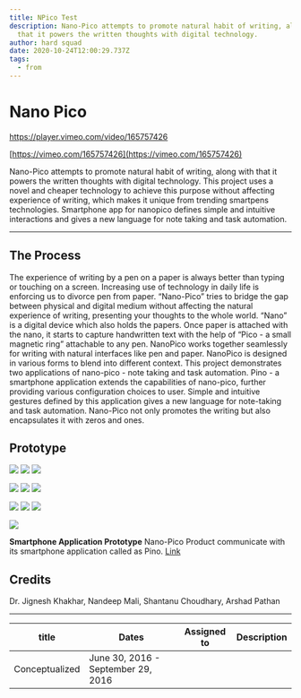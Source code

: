 ```yaml
---
title: NPico Test
description: Nano-Pico attempts to promote natural habit of writing, along with
  that it powers the written thoughts with digital technology.
author: hard squad
date: 2020-10-24T12:00:29.737Z
tags:
  - from
---
```

# Nano Pico

https://player.vimeo.com/video/165757426


[https://vimeo.com/165757426](https://vimeo.com/165757426)

Nano-Pico attempts to promote natural habit of writing, along with that it powers the written thoughts with digital technology. This project uses a novel and cheaper technology to achieve this purpose without affecting experience of writing, which makes it unique from trending smartpens technologies. Smartphone app for nano­pico defines simple and intuitive interactions and gives a new language for note taking and task automation.


----------


## The Process

The experience of writing by a pen on a paper is always better than typing or touching on a screen. Increasing use of technology in daily life is enforcing us to divorce pen from paper. “Nano­-Pico” tries to bridge the gap between physical and digital medium without affecting the natural experience of writing, presenting your thoughts to the whole world. “Nano” is a digital device which also holds the papers. Once paper is attached with the nano, it starts to capture handwritten text with the help of “Pico - a small magnetic ring” attachable to any pen. Nano­Pico works together seamlessly for writing with natural interfaces like pen and paper. Nano­Pico is designed in various forms to blend into different context. This project demonstrates two applications of nano-­pico - note taking and task automation. Pino - a smartphone application extends the capabilities of nano­-pico, further providing various configuration choices to user. Simple and intuitive gestures defined by this application gives a new language for note-­taking and task automation. Nano­-Pico not only promotes the writing but also encapsulates it with zeros and ones.


## Prototype


![](https://paper-attachments.dropbox.com/s_44E952172E649645E8FE75D4CE4AEFA04D937A44A788247DD4038634099C4CD4_1603538717101_1.gif)
![](https://paper-attachments.dropbox.com/s_44E952172E649645E8FE75D4CE4AEFA04D937A44A788247DD4038634099C4CD4_1603538717121_2.jpg)
![](https://paper-attachments.dropbox.com/s_44E952172E649645E8FE75D4CE4AEFA04D937A44A788247DD4038634099C4CD4_1603538717141_3.jpg)

![](https://paper-attachments.dropbox.com/s_44E952172E649645E8FE75D4CE4AEFA04D937A44A788247DD4038634099C4CD4_1603538717148_4.jpg)
![](https://paper-attachments.dropbox.com/s_44E952172E649645E8FE75D4CE4AEFA04D937A44A788247DD4038634099C4CD4_1603538717153_5.jpg)
![](https://paper-attachments.dropbox.com/s_44E952172E649645E8FE75D4CE4AEFA04D937A44A788247DD4038634099C4CD4_1603538717159_6.jpg)

![](https://paper-attachments.dropbox.com/s_44E952172E649645E8FE75D4CE4AEFA04D937A44A788247DD4038634099C4CD4_1603538717169_7.png)
![](https://paper-attachments.dropbox.com/s_44E952172E649645E8FE75D4CE4AEFA04D937A44A788247DD4038634099C4CD4_1603538717181_8.png)
![](https://paper-attachments.dropbox.com/s_44E952172E649645E8FE75D4CE4AEFA04D937A44A788247DD4038634099C4CD4_1603538717195_9.png)

![](https://paper-attachments.dropbox.com/s_44E952172E649645E8FE75D4CE4AEFA04D937A44A788247DD4038634099C4CD4_1603538717202_10.png)



**Smartphone Application Prototype**
Nano-Pico Product communicate with its smartphone application called as Pino.
[Link](https://invis.io/JY70BU7HX#/151908774_Pino-01)


## Credits

Dr. Jignesh Khakhar, Nandeep Mali, Shantanu Choudhary, Arshad Pathan



----------


title | Dates | Assigned to | Description
--- | --- | --- | ---
Conceptualized<br> | June 30, 2016 - September 29, 2016 |  | 

